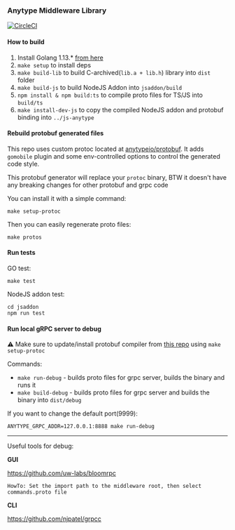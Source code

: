 ### Anytype Middleware Library
[![CircleCI](https://circleci.com/gh/anytypeio/go-anytype-middleware/tree/master.svg?style=svg&circle-token=eb74d38301ec933d25eb6778f662c94b175186ef)](https://circleci.com/gh/anytypeio/go-anytype-middleware/tree/master)

#### How to build

1. Install Golang 1.13.* [from here](http://golang.org/dl/)
2. `make setup` to install deps
3. `make build-lib` to build C-archived(`lib.a + lib.h`) library into `dist` folder
4. `make build-js` to build NodeJS Addon into `jsaddon/build`
5. `npm install & npm build:ts` to compile proto files for TS/JS into `build/ts`
6. `make install-dev-js` to copy the compiled NodeJS addon and protobuf binding into `../js-anytype`

#### Rebuild protobuf generated files
This repo uses custom protoc located at [anytypeio/protobuf](https://github.com/anytypeio/protobuf/tree/master/protoc-gen-gogo). It adds `gomobile` plugin and some env-controlled options to control the generated code style.

This protobuf generator will replace your `protoc` binary, BTW it doesn't have any breaking changes for other protobuf and grpc code

You can install it with a simple command:
```
make setup-protoc
```

Then you can easily regenerate proto files:
```
make protos
```

#### Run tests
GO test:
```
make test
```

NodeJS addon test:
```
cd jsaddon
npm run test
```

#### Run local gRPC server to debug
⚠️ Make sure to update/install protobuf compiler from [this repo](https://github.com/anytypeio/protobuf) using `make setup-protoc`

Commands:
- `make run-debug` - builds proto files for grpc server, builds the binary and runs it
- `make build-debug` - builds proto files for grpc server and builds the binary into `dist/debug`

If you want to change the default port(9999):

`ANYTYPE_GRPC_ADDR=127.0.0.1:8888 make run-debug`

----
Useful tools for debug: 

**GUI**

https://github.com/uw-labs/bloomrpc 

`HowTo: Set the import path to the middleware root, then select commands.proto file`

**CLI** 

https://github.com/njpatel/grpcc

